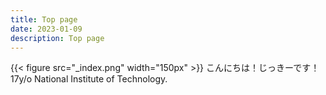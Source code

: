 ```yaml
---
title: Top page
date: 2023-01-09
description: Top page
---
```


{{< figure src="_index.png" width="150px" >}}
こんにちは！じっきーです！
<br>
17y/o National Institute of Technology.